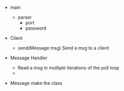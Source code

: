 - main
  - parser
    - port
    - password

- Client
  - send(Message msg)
    Send a msg to a client

- Message Handler
  - Read a msg in mutliple iterations of the poll loop
  - 

- Message
  make the class
